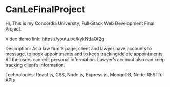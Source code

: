 # CanLeFinalProject

Hi, This is my Concordia University, Full-Stack Web Development Final Project.

Video demo link: https://youtu.be/kykNtfaOf2g

Description: As a law firm'S page, client and lawyer have accounts to message, to book appointments and to keep tracking/delete appointments. All the users can edit personal information. Lawyer’s account also can keep tracking client’s information. 

Technologies: React.js, CSS, Node.js, Express.js, MongoDB, Node-RESTful APIs
